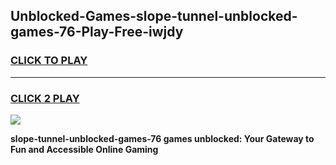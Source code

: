 
## Unblocked-Games-slope-tunnel-unblocked-games-76-Play-Free-iwjdy
<h3>
<a href="https://premium76.site?title=slope-tunnel-unblocked-games-76&ref=10A">CLICK TO PLAY</a></h3>
<hr>

<h3>
<a href="https://premium76.site?title=slope-tunnel-unblocked-games-76&ref=10A">CLICK 2 PLAY</a>
  
</h3>

<a href="https://premium76.site?title=slope-tunnel-unblocked-games-76&ref=10A"><img src="https://clearcache.store/games.png"></a>


**slope-tunnel-unblocked-games-76 games unblocked: Your Gateway to Fun and Accessible Online Gaming**
